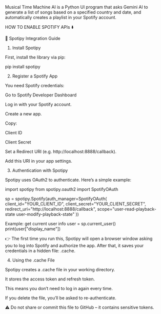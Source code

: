 Musical Time Machine AI is a Python UI program that asks Gemini AI to generate a list of songs based on a specified country and date, and automatically creates a playlist in your Spotify account.

HOW TO ENABLE SPOTIFY APIs ⬇️

🎵 Spotipy Integration Guide
1. Install Spotipy

First, install the library via pip:

pip install spotipy

2. Register a Spotify App

You need Spotify credentials:

Go to Spotify Developer Dashboard

Log in with your Spotify account.

Create a new app.

Copy:

Client ID

Client Secret

Set a Redirect URI (e.g. http://localhost:8888/callback).

Add this URI in your app settings.

3. Authentication with Spotipy

Spotipy uses OAuth2 to authenticate.
Here’s a simple example:

import spotipy
from spotipy.oauth2 import SpotifyOAuth

sp = spotipy.Spotify(auth_manager=SpotifyOAuth(
    client_id="YOUR_CLIENT_ID",
    client_secret="YOUR_CLIENT_SECRET",
    redirect_uri="http://localhost:8888/callback",
    scope="user-read-playback-state user-modify-playback-state"
))

Example: get current user info
user = sp.current_user()
print(user["display_name"])


👉 The first time you run this, Spotipy will open a browser window asking you to log into Spotify and authorize the app.
After that, it saves your credentials in a hidden file: .cache.

4. Using the .cache File

Spotipy creates a .cache file in your working directory.

It stores the access token and refresh token.

This means you don’t need to log in again every time.

If you delete the file, you’ll be asked to re-authenticate.

⚠️ Do not share or commit this file to GitHub – it contains sensitive tokens.

